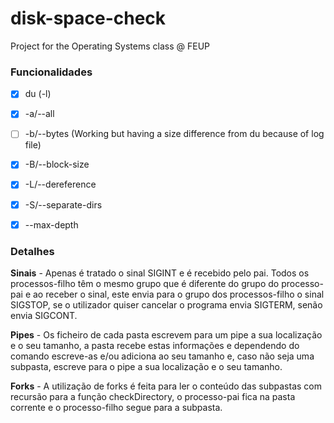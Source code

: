 # disk-space-check
Project for the Operating Systems class @ FEUP


### Funcionalidades
- [x] du (-l)
- [x] -a/--all
- [ ] -b/--bytes  (Working but having a size difference from du because of log file)
- [x] -B/--block-size
- [x] -L/--dereference
- [x] -S/--separate-dirs
- [x] --max-depth


### Detalhes
**Sinais** - Apenas é tratado o sinal SIGINT e é recebido pelo pai. Todos os processos-filho têm o mesmo grupo que é diferente do grupo do processo-pai e ao receber o sinal, este envia para o grupo dos processos-filho o sinal SIGSTOP, se o utilizador quiser cancelar o programa envia SIGTERM, senão envia SIGCONT.

**Pipes** - Os ficheiro de cada pasta escrevem para um pipe a sua localização e o seu tamanho, a pasta recebe estas informações e dependendo do comando escreve-as e/ou adiciona ao seu tamanho e, caso não seja uma subpasta, escreve para o pipe a sua localização e o seu tamanho.

**Forks** - A utilização de forks é feita para ler o conteúdo das subpastas com recursão para a função checkDirectory, o processo-pai fica na pasta corrente e o processo-filho segue para a subpasta.
